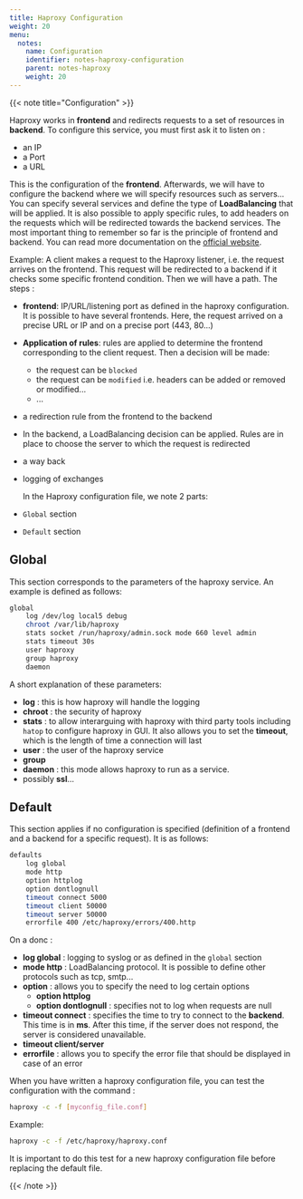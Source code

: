 ```yaml
---
title: Haproxy Configuration
weight: 20
menu:
  notes:
    name: Configuration
    identifier: notes-haproxy-configuration
    parent: notes-haproxy
    weight: 20
---
```


<!-- Configuration -->
{{< note title="Configuration" >}}

Haproxy works in **frontend** and redirects requests to a set of resources in **backend**. To configure this service, you must first ask it to listen on :
- an IP
- a Port
- a URL

This is the configuration of the **frontend**. Afterwards, we will have to configure the backend where we will specify resources such as servers... You can specify several services and define the type of **LoadBalancing** that will be applied.
It is also possible to apply specific rules, to add headers on the requests which will be redirected towards the backend services. The most important thing to remember so far is the principle of frontend and backend.
You can read more documentation on the [official website](https://docs.haproxy.org/dev/configuration.html).

Example: A client makes a request to the Haproxy listener, i.e. the request arrives on the frontend. This request will be redirected to a backend if it checks some specific frontend condition. Then we will have a path. The steps :
- **frontend**: IP/URL/listening port as defined in the haproxy configuration. It is possible to have several frontends. Here, the request arrived on a precise URL or IP and on a precise port (443, 80...)
- **Application of rules**: rules are applied to determine the frontend corresponding to the client request. Then a decision will be made:
  - the request can be `blocked`
  - the request can be `modified` i.e. headers can be added or removed or modified...
  - ...
- a redirection rule from the frontend to the backend
- In the backend, a LoadBalancing decision can be applied. Rules are in place to choose the server to which the request is redirected
- a way back
- logging of exchanges

    In the Haproxy configuration file, we note 2 parts:
- `Global` section
- `Default` section
## Global
This section corresponds to the parameters of the haproxy service. An example is defined as follows:
```bash
global
    log /dev/log local5 debug
    chroot /var/lib/haproxy
    stats socket /run/haproxy/admin.sock mode 660 level admin
    stats timeout 30s
    user haproxy
    group haproxy
    daemon
```
A short explanation of these parameters:
- **log** : this is how haproxy will handle the logging
- **chroot** : the security of haproxy
- **stats** : to allow interarguing with haproxy with third party tools including `hatop` to configure haproxy in GUI. It also allows you to set the **timeout**, which is the length of time a connection will last
- **user** : the user of the haproxy service
- **group**
- **daemon** : this mode allows haproxy to run as a service.
- possibly **ssl**...

## Default
This section applies if no configuration is specified (definition of a frontend and a backend for a specific request).
It is as follows:
```bash
defaults
    log global
    mode http
    option httplog
    option dontlognull
    timeout connect 5000
    timeout client 50000
    timeout server 50000
    errorfile 400 /etc/haproxy/errors/400.http
```
On a donc :
- **log global** : logging to syslog or as defined in the `global` section
- **mode http** : LoadBalancing protocol. It is possible to define other protocols such as tcp, smtp...
- **option** : allows you to specify the need to log certain options
  - **option httplog**
  - **option dontlognull** : specifies not to log when requests are null
- **timeout connect** : specifies the time to try to connect to the **backend**. This time is in **ms**. After this time, if the server does not respond, the server is considered unavailable.
- **timeout client/server**
- **errorfile** : allows you to specify the error file that should be displayed in case of an error

When you have written a haproxy configuration file, you can test the configuration with the command :
```bash
haproxy -c -f [myconfig_file.conf]
```
Example:
```bash
haproxy -c -f /etc/haproxy/haproxy.conf
```
It is important to do this test for a new haproxy configuration file before replacing the default file.

{{< /note >}}